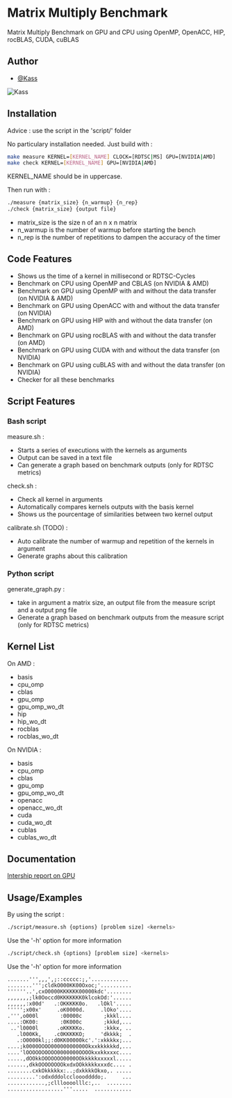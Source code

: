 
# Matrix Multiply Benchmark
Matrix Multiply Benchmark on GPU and CPU using OpenMP, OpenACC, HIP, rocBLAS, CUDA, cuBLAS


## Author

- [@Kass](https://www.github.com/Kassouley) 

![Kass](https://cdn.discordapp.com/attachments/705826516520665191/1116698582557397062/canvas100.png)


## Installation

Advice : use the script in the 'script/' folder

No particulary installation needed.
Just build with :
```bash
make measure KERNEL=[KERNEL_NAME] CLOCK=[RDTSC|MS] GPU=[NVIDIA|AMD]
make check KERNEL=[KERNEL_NAME] GPU=[NVIDIA|AMD]
```

KERNEL_NAME should be in uppercase.

Then run with :
```bash
./measure {matrix_size} {n_warmup} {n_rep}
./check {matrix_size} {output file}
```

- matrix_size is the size n of an n x n matrix
- n_warmup is the number of warmup before starting the bench
- n_rep is the number of repetitions to dampen the accuracy of the timer
    
## Code Features

- Shows us the time of a kernel in millisecond or RDTSC-Cycles
- Benchmark on CPU using OpenMP and CBLAS (on NVIDIA & AMD)
- Benchmark on GPU using OpenMP with and without the data transfer (on NVIDIA & AMD)
- Benchmark on GPU using OpenACC with and without the data transfer (on NVIDIA)
- Benchmark on GPU using HIP with and without the data transfer (on AMD)
- Benchmark on GPU using rocBLAS with and without the data transfer (on AMD)
- Benchmark on GPU using CUDA with and without the data transfer (on NVIDIA)
- Benchmark on GPU using cuBLAS with and without the data transfer (on NVIDIA)
- Checker for all these benchmarks

## Script Features

### Bash script

measure.sh :
- Starts a series of executions with the kernels as arguments
- Output can be saved in a text file
- Can generate a graph based on benchmark outputs (only for RDTSC metrics)

check.sh :
- Check all kernel in arguments
- Automatically compares kernels outputs with the basis kernel
- Shows us the pourcentage of similarities between two kernel output

calibrate.sh (TODO) :
- Auto calibrate the number of warmup and repetition of the kernels in argument
- Generate graphs about this calibration

### Python script

generate_graph.py :
- take in argument a matrix size, an output file from the measure script and a output png file
- Generate a graph based on benchmark outputs from the measure script (only for RDTSC metrics)

## Kernel List

On AMD :

- basis 
- cpu_omp 
- cblas 
- gpu_omp 
- gpu_omp_wo_dt 
- hip 
- hip_wo_dt 
- rocblas 
- rocblas_wo_dt

On NVIDIA :

- basis 
- cpu_omp 
- cblas 
- gpu_omp 
- gpu_omp_wo_dt 
- openacc 
- openacc_wo_dt 
- cuda 
- cuda_wo_dt 
- cublas
- cublas_wo_dt 


## Documentation

[Intership report on GPU](https://www.overleaf.com/read/cjpngdgvjckd)

## Usage/Examples

By using the script :

```bash
./script/measure.sh {options} [problem size] <kernels>
```

Use the '-h' option for more information

```bash
./script/check.sh {options} [problem size] <kernels>
```
Use the '-h' option for more information

```
.......''',,,',;::ccccc:;,'............ 
........''';cldkO000KK00Oxoc;'..........
''''''..',cxO0000KKKKKK00000kdc'........
,,,,,,,;lk0Ooccd0KKKKKKK0klcokOd:'......
,,,,,,:x00d'   .:OKKKKK0o.   .lOkl'.....
''''';x00x'     .oK0000d.     .lOko'....
.''',o000l       :00000c       ;kkkl....
....:OK00:       :0K000c       ;kkkd,...
 ..'l0000l      .oKKKKKo.      :kkkx, ..
   .l000Kk,    .c0KKKKKO;     'dkkkk;  .
   .:O0000kl;;:d0KK00000kc'.':xkkkkx;...
....;k0000OOOO00000000000Okxxkkkkkkd,...
....'lOOOOOOOOOO0000000OOOOkxxkkxxxc....
.....,dOOkkOOOOOOO0000OOkkkkkxxxxxl.....
......,dkkOOOOOOOOkxdxOOkkkkkxxxdc.... .
........cxkOkkkkkx:..;dxkkkkOkxo,. .....
.........':odxdddolccloooddddo;.     ...  
............,;cllloooolllc:,..  ........        
..................'''.....  ............        
```